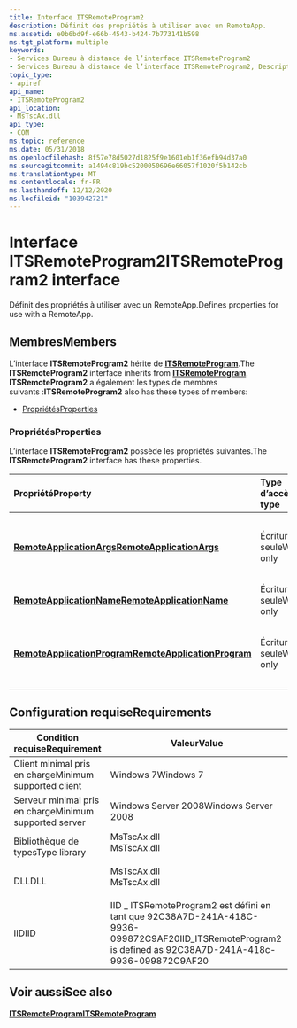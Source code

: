 ```yaml
---
title: Interface ITSRemoteProgram2
description: Définit des propriétés à utiliser avec un RemoteApp.
ms.assetid: e0b6bd9f-e66b-4543-b424-7b773141b598
ms.tgt_platform: multiple
keywords:
- Services Bureau à distance de l’interface ITSRemoteProgram2
- Services Bureau à distance de l’interface ITSRemoteProgram2, Description
topic_type:
- apiref
api_name:
- ITSRemoteProgram2
api_location:
- MsTscAx.dll
api_type:
- COM
ms.topic: reference
ms.date: 05/31/2018
ms.openlocfilehash: 8f57e78d5027d1825f9e1601eb1f36efb94d37a0
ms.sourcegitcommit: a1494c819bc5200050696e66057f1020f5b142cb
ms.translationtype: MT
ms.contentlocale: fr-FR
ms.lasthandoff: 12/12/2020
ms.locfileid: "103942721"
---
```

# <a name="itsremoteprogram2-interface"></a><span data-ttu-id="56a17-105">Interface ITSRemoteProgram2</span><span class="sxs-lookup"><span data-stu-id="56a17-105">ITSRemoteProgram2 interface</span></span>

<span data-ttu-id="56a17-106">Définit des propriétés à utiliser avec un RemoteApp.</span><span class="sxs-lookup"><span data-stu-id="56a17-106">Defines properties for use with a RemoteApp.</span></span>

## <a name="members"></a><span data-ttu-id="56a17-107">Membres</span><span class="sxs-lookup"><span data-stu-id="56a17-107">Members</span></span>

<span data-ttu-id="56a17-108">L’interface **ITSRemoteProgram2** hérite de [**ITSRemoteProgram**](itsremoteprogram.md).</span><span class="sxs-lookup"><span data-stu-id="56a17-108">The **ITSRemoteProgram2** interface inherits from [**ITSRemoteProgram**](itsremoteprogram.md).</span></span> <span data-ttu-id="56a17-109">**ITSRemoteProgram2** a également les types de membres suivants :</span><span class="sxs-lookup"><span data-stu-id="56a17-109">**ITSRemoteProgram2** also has these types of members:</span></span>

-   [<span data-ttu-id="56a17-110">Propriétés</span><span class="sxs-lookup"><span data-stu-id="56a17-110">Properties</span></span>](#properties)

### <a name="properties"></a><span data-ttu-id="56a17-111">Propriétés</span><span class="sxs-lookup"><span data-stu-id="56a17-111">Properties</span></span>

<span data-ttu-id="56a17-112">L’interface **ITSRemoteProgram2** possède les propriétés suivantes.</span><span class="sxs-lookup"><span data-stu-id="56a17-112">The **ITSRemoteProgram2** interface has these properties.</span></span>



| <span data-ttu-id="56a17-113">Propriété</span><span class="sxs-lookup"><span data-stu-id="56a17-113">Property</span></span>                                                                                  | <span data-ttu-id="56a17-114">Type d’accès</span><span class="sxs-lookup"><span data-stu-id="56a17-114">Access type</span></span>           | <span data-ttu-id="56a17-115">Description</span><span class="sxs-lookup"><span data-stu-id="56a17-115">Description</span></span>                                                 |
|:------------------------------------------------------------------------------------------|:----------------------|:------------------------------------------------------------|
| [<span data-ttu-id="56a17-116">**RemoteApplicationArgs**</span><span class="sxs-lookup"><span data-stu-id="56a17-116">**RemoteApplicationArgs**</span></span>](itsremoteprogram2-remoteapplicationargs.md)<br/>       | <span data-ttu-id="56a17-117">Écriture seule</span><span class="sxs-lookup"><span data-stu-id="56a17-117">Write-only</span></span><br/> | <span data-ttu-id="56a17-118">Arguments de ligne de commande pour le RemoteApp.</span><span class="sxs-lookup"><span data-stu-id="56a17-118">The command-line arguments for the RemoteApp.</span></span><br/>    |
| [<span data-ttu-id="56a17-119">**RemoteApplicationName**</span><span class="sxs-lookup"><span data-stu-id="56a17-119">**RemoteApplicationName**</span></span>](itsremoteprogram2-remoteapplicationname.md)<br/>       | <span data-ttu-id="56a17-120">Écriture seule</span><span class="sxs-lookup"><span data-stu-id="56a17-120">Write-only</span></span><br/> | <span data-ttu-id="56a17-121">Nom du RemoteApp.</span><span class="sxs-lookup"><span data-stu-id="56a17-121">The name of the RemoteApp.</span></span><br/>                       |
| [<span data-ttu-id="56a17-122">**RemoteApplicationProgram**</span><span class="sxs-lookup"><span data-stu-id="56a17-122">**RemoteApplicationProgram**</span></span>](itsremoteprogram2-remoteapplicationprogram.md)<br/> | <span data-ttu-id="56a17-123">Écriture seule</span><span class="sxs-lookup"><span data-stu-id="56a17-123">Write-only</span></span><br/> | <span data-ttu-id="56a17-124">Chemin d’accès et nom de fichier du programme RemoteApp.</span><span class="sxs-lookup"><span data-stu-id="56a17-124">The path and file name of the RemoteApp program.</span></span><br/> |



 

## <a name="requirements"></a><span data-ttu-id="56a17-125">Configuration requise</span><span class="sxs-lookup"><span data-stu-id="56a17-125">Requirements</span></span>



| <span data-ttu-id="56a17-126">Condition requise</span><span class="sxs-lookup"><span data-stu-id="56a17-126">Requirement</span></span> | <span data-ttu-id="56a17-127">Valeur</span><span class="sxs-lookup"><span data-stu-id="56a17-127">Value</span></span> |
|-------------------------------------|----------------------------------------------------------------------------------------|
| <span data-ttu-id="56a17-128">Client minimal pris en charge</span><span class="sxs-lookup"><span data-stu-id="56a17-128">Minimum supported client</span></span><br/> | <span data-ttu-id="56a17-129">Windows 7</span><span class="sxs-lookup"><span data-stu-id="56a17-129">Windows 7</span></span><br/>                                                                   |
| <span data-ttu-id="56a17-130">Serveur minimal pris en charge</span><span class="sxs-lookup"><span data-stu-id="56a17-130">Minimum supported server</span></span><br/> | <span data-ttu-id="56a17-131">Windows Server 2008</span><span class="sxs-lookup"><span data-stu-id="56a17-131">Windows Server 2008</span></span><br/>                                                         |
| <span data-ttu-id="56a17-132">Bibliothèque de types</span><span class="sxs-lookup"><span data-stu-id="56a17-132">Type library</span></span><br/>             | <dl> <span data-ttu-id="56a17-133"><dt>MsTscAx.dll</dt></span><span class="sxs-lookup"><span data-stu-id="56a17-133"><dt>MsTscAx.dll</dt></span></span> </dl> |
| <span data-ttu-id="56a17-134">DLL</span><span class="sxs-lookup"><span data-stu-id="56a17-134">DLL</span></span><br/>                      | <dl> <span data-ttu-id="56a17-135"><dt>MsTscAx.dll</dt></span><span class="sxs-lookup"><span data-stu-id="56a17-135"><dt>MsTscAx.dll</dt></span></span> </dl> |
| <span data-ttu-id="56a17-136">IID</span><span class="sxs-lookup"><span data-stu-id="56a17-136">IID</span></span><br/>                      | <span data-ttu-id="56a17-137">IID \_ ITSRemoteProgram2 est défini en tant que 92C38A7D-241A-418C-9936-099872C9AF20</span><span class="sxs-lookup"><span data-stu-id="56a17-137">IID\_ITSRemoteProgram2 is defined as 92C38A7D-241A-418c-9936-099872C9AF20</span></span><br/>   |



## <a name="see-also"></a><span data-ttu-id="56a17-138">Voir aussi</span><span class="sxs-lookup"><span data-stu-id="56a17-138">See also</span></span>

<dl> <dt>

[<span data-ttu-id="56a17-139">**ITSRemoteProgram**</span><span class="sxs-lookup"><span data-stu-id="56a17-139">**ITSRemoteProgram**</span></span>](itsremoteprogram.md)
</dt> </dl>

 

 





